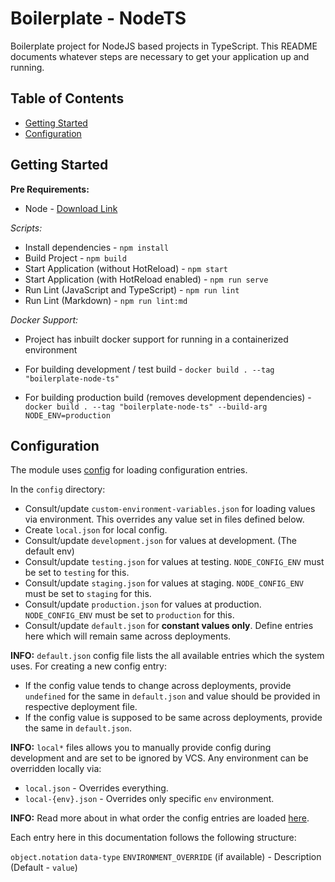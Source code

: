 # Boilerplate - NodeTS

Boilerplate project for NodeJS based projects in TypeScript. This README documents whatever steps are necessary to get your application up and running.

## Table of Contents

- [Getting Started](#getting-started)
- [Configuration](#configuration)

## Getting Started

**Pre Requirements:**

- Node - [Download Link](https://nodejs.org/en/download/)

*Scripts:*

- Install dependencies - `npm install`
- Build Project - `npm build`
- Start Application (without HotReload) - `npm start`
- Start Application (with HotReload enabled) - `npm run serve`
- Run Lint (JavaScript and TypeScript) - `npm run lint`
- Run Lint (Markdown) - `npm run lint:md`

*Docker Support:*

- Project has inbuilt docker support for running in a containerized environment

- For building development / test build - `docker build . --tag "boilerplate-node-ts"`
- For building production build (removes development dependencies) - `docker build . --tag "boilerplate-node-ts" --build-arg NODE_ENV=production`

## Configuration

The module uses [config](https://www.npmjs.com/package/config) for loading configuration entries.

In the `config` directory:

- Consult/update `custom-environment-variables.json` for loading values via environment. This overrides any value set in files defined below.
- Create `local.json` for local config.
- Consult/update `development.json` for values at development. (The default env)
- Consult/update `testing.json` for values at testing. `NODE_CONFIG_ENV` must be set to `testing` for this.
- Consult/update `staging.json` for values at staging. `NODE_CONFIG_ENV` must be set to `staging` for this.
- Consult/update `production.json` for values at production. `NODE_CONFIG_ENV` must be set to `production` for this.
- Consult/update `default.json` for **constant values only**. Define entries here which will remain same across deployments.

**INFO:** `default.json` config file lists the all available entries which the system uses. For creating a new config entry:

- If the config value tends to change across deployments, provide `undefined` for the same in `default.json` and value should be provided in respective deployment file.
- If the config value is supposed to be same across deployments, provide the same in `default.json`.

**INFO:** `local*` files allows you to manually provide config during development and are set to be ignored by VCS. Any environment can be overridden locally via:

- `local.json` - Overrides everything.
- `local-{env}.json` - Overrides only specific `env` environment.

**INFO:** Read more about in what order the config entries are loaded [here](https://github.com/lorenwest/node-config/wiki/Configuration-Files#file-load-order).

Each entry here in this documentation follows the following structure:

`object.notation` `data-type` `ENVIRONMENT_OVERRIDE` (if available) - Description (Default - `value`)
